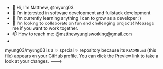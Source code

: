 - 👋 Hi, I’m Matthew, @myung03 
- 👀 I’m interested in software development and fullstack development
- 🌱 I’m currently learning anything I can to grow as a developer :)
- 💞️ I’m looking to collaborate on fun and challenging projects! Message me if you want to work together. 
- 📫 How to reach me: @matthewyungisworking@gmail.com
- 


myung03/myung03 is a ✨ special ✨ repository because its `README.md` (this file) appears on your GitHub profile.
You can click the Preview link to take a look at your changes.
--->
